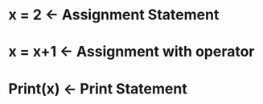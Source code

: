 # x = 2 &larr; **Assignment Statement**
# x = x+1 &larr; **Assignment with operator**
# Print(x) &larr; **Print Statement**

<!-- this note is written in markdown, so open markdown format reader to properly read the documents-->